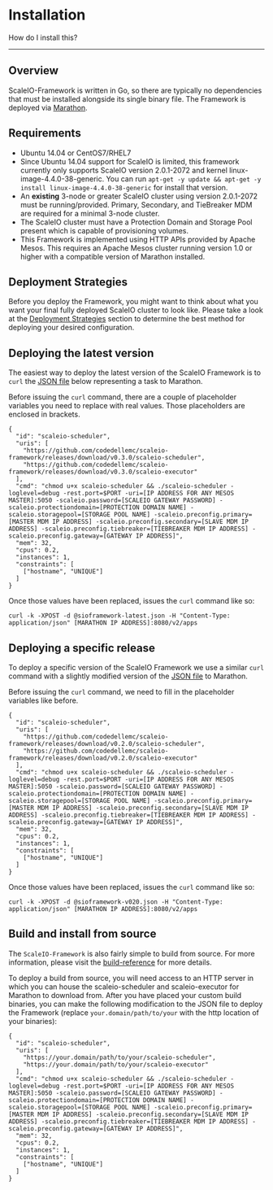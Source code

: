 # Installation

How do I install this?

---

## Overview
ScaleIO-Framework is written in Go, so there are typically no dependencies that
must be installed alongside its single binary file. The Framework is deployed
via [Marathon](https://mesosphere.github.io/marathon/).

## Requirements
- Ubuntu 14.04 or CentOS7/RHEL7
- Since Ubuntu 14.04 support for ScaleIO is limited, this framework currently only supports ScaleIO version 2.0.1-2072 and kernel linux-image-4.4.0-38-generic. You can run `apt-get -y update && apt-get -y install linux-image-4.4.0-38-generic` for install that version.
- An **existing** 3-node or greater ScaleIO cluster using version 2.0.1-2072 must be running/provided. Primary, Secondary, and TieBreaker MDM are required for a minimal 3-node cluster.
- The ScaleIO cluster must have a Protection Domain and Storage Pool present which is capable of provisioning volumes.
- This Framework is implemented using HTTP APIs provided by Apache Mesos. This requires an Apache Mesos cluster running version 1.0 or higher with a compatible version of Marathon installed.

## Deployment Strategies
Before you deploy the Framework, you might want to think about what you want your
final fully deployed ScaleIO cluster to look like. Please take a look at the
[Deployment Strategies](/user-guide/deployment-strategies.md) section to
determine the best method for deploying your desired configuration.

## Deploying the latest version

The easiest way to deploy the latest version of the ScaleIO Framework is to
`curl` the [JSON file](sioframework-latest.json) below representing a task to
Marathon.

Before issuing the `curl` command, there are a couple of placeholder variables
you need to replace with real values. Those placeholders are enclosed in brackets.

```
{
  "id": "scaleio-scheduler",
  "uris": [
    "https://github.com/codedellemc/scaleio-framework/releases/download/v0.3.0/scaleio-scheduler",
    "https://github.com/codedellemc/scaleio-framework/releases/download/v0.3.0/scaleio-executor"
  ],
  "cmd": "chmod u+x scaleio-scheduler && ./scaleio-scheduler -loglevel=debug -rest.port=$PORT -uri=[IP ADDRESS FOR ANY MESOS MASTER]:5050 -scaleio.password=[SCALEIO GATEWAY PASSWORD] -scaleio.protectiondomain=[PROTECTION DOMAIN NAME] -scaleio.storagepool=[STORAGE POOL NAME] -scaleio.preconfig.primary=[MASTER MDM IP ADDRESS] -scaleio.preconfig.secondary=[SLAVE MDM IP ADDRESS] -scaleio.preconfig.tiebreaker=[TIEBREAKER MDM IP ADDRESS] -scaleio.preconfig.gateway=[GATEWAY IP ADDRESS]",
  "mem": 32,
  "cpus": 0.2,
  "instances": 1,
  "constraints": [
    ["hostname", "UNIQUE"]
  ]
}
```

Once those values have been replaced, issues the `curl` command like so:
```
curl -k -XPOST -d @sioframework-latest.json -H "Content-Type: application/json" [MARATHON IP ADDRESS]:8080/v2/apps
```

## Deploying a specific release

To deploy a specific version of the ScaleIO Framework we use a similar
`curl` command with a slightly modified version of the [JSON file](sioframework-v020.json)
to Marathon.

Before issuing the `curl` command, we need to fill in the placeholder variables
like before.

```
{
  "id": "scaleio-scheduler",
  "uris": [
    "https://github.com/codedellemc/scaleio-framework/releases/download/v0.2.0/scaleio-scheduler",
    "https://github.com/codedellemc/scaleio-framework/releases/download/v0.2.0/scaleio-executor"
  ],
  "cmd": "chmod u+x scaleio-scheduler && ./scaleio-scheduler -loglevel=debug -rest.port=$PORT -uri=[IP ADDRESS FOR ANY MESOS MASTER]:5050 -scaleio.password=[SCALEIO GATEWAY PASSWORD] -scaleio.protectiondomain=[PROTECTION DOMAIN NAME] -scaleio.storagepool=[STORAGE POOL NAME] -scaleio.preconfig.primary=[MASTER MDM IP ADDRESS] -scaleio.preconfig.secondary=[SLAVE MDM IP ADDRESS] -scaleio.preconfig.tiebreaker=[TIEBREAKER MDM IP ADDRESS] -scaleio.preconfig.gateway=[GATEWAY IP ADDRESS]",
  "mem": 32,
  "cpus": 0.2,
  "instances": 1,
  "constraints": [
    ["hostname", "UNIQUE"]
  ]
}
```

Once those values have been replaced, issues the `curl` command like so:
```
curl -k -XPOST -d @sioframework-v020.json -H "Content-Type: application/json" [MARATHON IP ADDRESS]:8080/v2/apps
```

## Build and install from source

The `ScaleIO-Framework` is also fairly simple to build from source. For more
information, please visit the [build-reference](/developer-guide/build-reference.md)
for more details.

To deploy a build from source, you will need access to an HTTP server in which
you can house the scaleio-scheduler and scaleio-executor for Marathon to download
from. After you have placed your custom build binaries, you can make the following
modification to the JSON file to deploy the Framework (replace `your.domain/path/to/your`
with the http location of your binaries):

```
{
  "id": "scaleio-scheduler",
  "uris": [
    "https://your.domain/path/to/your/scaleio-scheduler",
    "https://your.domain/path/to/your/scaleio-executor"
  ],
  "cmd": "chmod u+x scaleio-scheduler && ./scaleio-scheduler -loglevel=debug -rest.port=$PORT -uri=[IP ADDRESS FOR ANY MESOS MASTER]:5050 -scaleio.password=[SCALEIO GATEWAY PASSWORD] -scaleio.protectiondomain=[PROTECTION DOMAIN NAME] -scaleio.storagepool=[STORAGE POOL NAME] -scaleio.preconfig.primary=[MASTER MDM IP ADDRESS] -scaleio.preconfig.secondary=[SLAVE MDM IP ADDRESS] -scaleio.preconfig.tiebreaker=[TIEBREAKER MDM IP ADDRESS] -scaleio.preconfig.gateway=[GATEWAY IP ADDRESS]",
  "mem": 32,
  "cpus": 0.2,
  "instances": 1,
  "constraints": [
    ["hostname", "UNIQUE"]
  ]
}
```
